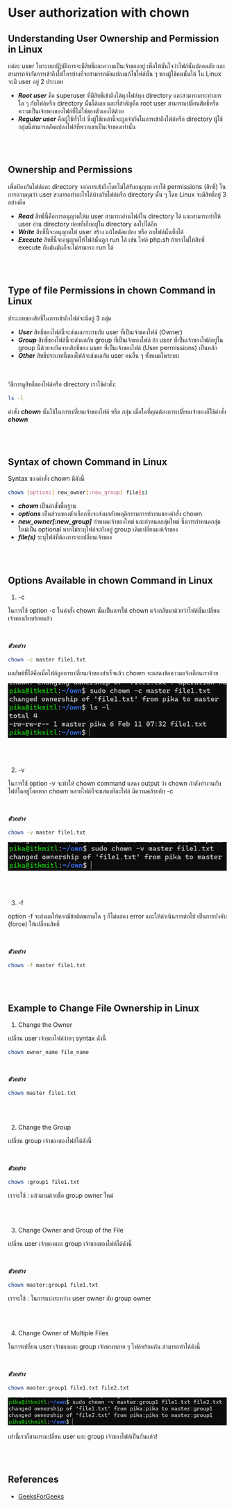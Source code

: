 # User authorization with chown

## Understanding User Ownership and Permission in Linux

แต่ละ user ในระบบปฏิบัติการจะมีสิทธิ์และความเป็นเจ้าของอยู่ เพื่อให้มั่นใจว่าไฟล์นั้นปลอดภัย และสามารถจำกัดการเข้าถึงให้ใครบ้างที่จะสามารถดัดแปลงแก้ไขไฟล์นั้น ๆ ของผู้ใช้คนนั้นได้ ใน Linux จะมี user อยู่ 2 ประเภท

* ***Root user*** คือ superuser ที่มีสิทธิ์เข้าถึงได้ทุกไฟล์ทุก directory และสามารถกระทำการใด ๆ กับไฟล์หรือ directory นั้นได้เลย และที่สำคัญคือ root user สามารถเปลี่ยนสิทธิ์หรือความเป็นเจ้าของของไฟล์ที่ไม่ใช่ของตัวเองได้ด้วย
* ***Regular user*** คือผู้ใช้ทั่วไป ซึ่งผู้ใช้เหล่านี้จะถูกจำกัดในการเข้าถึงไฟล์หรือ directory ผู้ใช้กลุ่มนี้สามารถดัดแปลงไฟล์ที่พวกเขาเป็นเจ้าของเท่านั้น

<br><br>

## Ownership and Permissions

เพื่อป้องกันไฟล์และ directory จากการเข้าถึงโดยไม่ได้รับอนุญาต เราใช้ permissions (สิทธิ์) ในการควบคุมว่า user สามารถทำอะไรได้บ้างกับไฟล์หรือ directory นั้น ๆ โดย Linux จะมีสิทธิ์อยู่ 3 อย่างคือ
* ***Read*** สิทธิ์นี้คือการอนุญาตให้ผ user สามารถอ่านไฟล์ใน directory ได้ และสามารถทำให้ user อ่าน directory ย่อยที่เก็บอยู่ใน directory ลงไปได้อีก
* ***Write*** สิทธิ์นี้จะอนุญาตให้ user สร้าง แก้ไขดัดแปลง หรือ ลบไฟล์นั้นทิ้งได้
* ***Execute*** สิทธิ์นี้จะอนุญาตให้ไฟล์นั้นถูก run ได้ เช่น ไฟล์ php.sh ถ้าเราไม่ให้สิทธิ์ execute กับมันมันก็จะไม่สามารถ run ได้

<br><br>

## Type of file Permissions in chown Command in Linux

ประเภทของสิทธิ์ในการเข้าถึงไฟล์จะมีอยู่ 3 กลุ่ม
* ***User*** สิทธิ์ของไฟล์นี้จะส่งผลกระทบกับ user ที่เป็นเจ้าของไฟล์ (Owner)
* ***Group*** สิทธิ์ของไฟล์นี้จะส่งผลกับ group ที่เป็นเจ้าของไฟล์ ถ้า user ที่เป็นเจ้าของไฟล์อยู๋ใน group นี้ด้วยจะยึดจากสิทธิ์ของ user ที่เป็นเจ้าของไฟล์ (User permissions) เป็นหลัก
* ***Other*** สิทธิ์ประเภทนี้ของไฟล์จะส่งผลกับ user คนอื่น ๆ ทั้งหมดในระบบ

<br><br>วิธีการดูสิทธิ์ของไฟล์หรือ directory เราใช้คำสั่ง:

``` Bash
ls -l
```

คำสั่ง ***chown*** นั้นใช้ในการเปลี่ยนเจ้าของไฟล์ หรือ กลุ่ม เมื่อใดที่คุณต้องการเปลี่ยนเจ้าของก็ใช้คำสั่ง ***chown***

<br><br>

## Syntax of chown Command in Linux

Syntax ของคำสั่ง chown มีดังนี้

``` Bash
chown [options] new_owner[:new_group] file(s)
```

* ***chown*** เป็นคำสั่งพื้นฐาน
* ***options*** เป็นส่วนของตัวเลือกซึ่งจะส่งผลกับพฤติกรรมการทำงานของคำสั่ง chown
* ***new_owner[:new_group]*** กำหนดเจ้าของใหม่ และกำหนดกลุ่มใหม่ ซึ่งการกำหนดกลุ่มใหม่เป็น optional หากไม่ระบุไฟล์จะยังอยู่ group เดิมเปลี่ยนแค่เจ้าของ
* ***file(s)*** ระบุไฟล์ที่ต้องการจะเปลี่ยนเจ้าของ

<br><br>

## Options Available in chown Command in Linux

1. -c

ในการใช้ option -c ในคำสั่ง chown นั้นเป็นการให้ chown แจ้งกลับมาด้วยว่าไฟล์นั้นเปลี่ยนเจ้าของเรียบร้อยแล้ว

<br>

***ตัวอย่าง***

``` Bash
chown -c master file1.txt
```

ผลลัพธ์ที่ได้คือเมื่อไฟล์ถูกการเปลี่ยนเจ้าของสำเร็จแล้ว chown จะแสดงข้อความแจ้งเตือนเราด้วย

![Image](../.assets/chown%20-c.png)

<br><br>

2. -v

ในการใช้ option -v จะทำให้ chown command แสดง output ว่า chown กำลังทำงานกับไฟล์ใดอยู่โดยหาก chown หลายไฟล์ก็จะแสดงทีละไฟล์ มีความคล้ายกับ -c

<br>

***ตัวอย่าง***

``` Bash
chown -v master file1.txt
```

![Image](../.assets/chown%20-v.png)

<br><br>

3. -f

option -f จะส่งผลให้หากมีข้อผิดพลาดใด ๆ ก็ไม่แสดง error และให้ดำเนินการต่อไป เป็นการบังคับ (force) ให้เปลี่ยนสิทธิ์

<br>

***ตัวอย่าง***

``` Bash
chown -f master file1.txt
```

<br><br>

## Example to Change File Ownership in Linux

1. Change the Owner

เปลี่ยน user เจ้าของไฟล์ง่ายๆ syntax ดังนี้

``` Bash
chown owner_name file_name
```

<br>

***ตัวอย่าง***

``` Bash
chown master file1.txt
```

<br><br>

2. Change the Group

เปลี่ยน group เจ้าของของไฟล์ได้ดังนี้

<br>

***ตัวอย่าง***

``` Bash
chown :group1 file1.txt
```

เราจะใช้ : แล้วตามด้วยชื่อ group owner ใหม่

<br><br>

3. Change Owner and Group of the File

เปลี่ยน user เจ้าของและ group เจ้าของของไฟล์ได้ดังนี้

<br>

***ตัวอย่าง***

``` Bash
chown master:group1 file1.txt
```

เราจะใช้ : ในการแบ่งระหว่าง user owner กับ group owner

<br><br>

4. Change Owner of Multiple Files

ในการเปลี่ยน user เจ้าของและ group เจ้าของหลาย ๆ ไฟล์พร้อมกัน สามารถทำได้ดังนี้

<br>

***ตัวอย่าง***

``` Bash
chown master:group1 file1.txt file2.txt
```

![Image](../.assets/-v%20multi.png)

เท่านี้เราก็สามารถเปลี่ยน user และ group เจ้าของไฟล์เป็นกันแล้ว!

<br><br>

## References
* [GeeksForGeeks](https://www.geeksforgeeks.org/chown-command-in-linux-with-examples/)